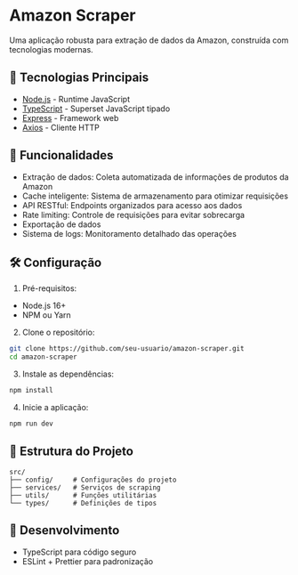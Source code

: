 # Amazon Scraper

Uma aplicação robusta para extração de dados da Amazon, construída com tecnologias modernas.

## 🚀 Tecnologias Principais

- [Node.js](~18.0.0) - Runtime JavaScript
- [TypeScript](5.0.4) - Superset JavaScript tipado
- [Express](4.18.2) - Framework web
- [Axios](1.6.2) - Cliente HTTP


## 📱 Funcionalidades

- Extração de dados: Coleta automatizada de informações de produtos da Amazon
- Cache inteligente: Sistema de armazenamento para otimizar requisições
- API RESTful: Endpoints organizados para acesso aos dados
- Rate limiting: Controle de requisições para evitar sobrecarga
- Exportação de dados
- Sistema de logs: Monitoramento detalhado das operações

## 🛠 Configuração

1. Pré-requisitos:

- Node.js 16+
- NPM ou Yarn

2. Clone o repositório:
```bash
git clone https://github.com/seu-usuario/amazon-scraper.git
cd amazon-scraper
```

3. Instale as dependências:
```bash
npm install
```
4. Inicie a aplicação:
```bash
npm run dev
```

## 📁 Estrutura do Projeto

```
src/
├── config/     # Configurações do projeto
├── services/   # Serviços de scraping
├── utils/      # Funções utilitárias
└── types/      # Definições de tipos
```

## 🔧 Desenvolvimento

- TypeScript para código seguro
- ESLint + Prettier para padronização
